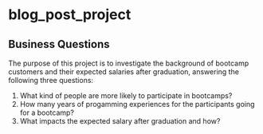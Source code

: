 # blog_post_project

## Business Questions
The purpose of this project is to investigate the background of bootcamp customers and their expected salaries after graduation, answering the following three questions:

1. What kind of people are more likely to participate in bootcamps?
2. How many years of progamming experiences for the participants going for a bootcamp?
3. What impacts the expected salary after graduation and how?